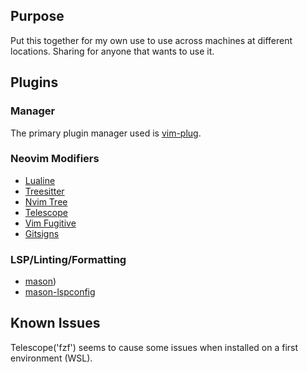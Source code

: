 ## Purpose ##

Put this together for my own use to use across machines at different locations. Sharing for anyone that wants to use it.

## Plugins ##

### Manager ###

The primary plugin manager used is [vim-plug](https://github.com/junegunn/vim-plug).

### Neovim Modifiers ###

- [Lualine](https://github.com/nvim-lualine/lualine.nvim)
- [Treesitter](https://github.com/nvim-treesitter/nvim-treesitter)
- [Nvim Tree](https://github.com/nvim-tree/nvim-tree.lua)
- [Telescope](https://github.com/nvim-telescope/telescope.nvim)
- [Vim Fugitive](https://github.com/tpope/vim-fugitive)
- [Gitsigns](https://github.com/lewis6991/gitsigns.nvim)

### LSP/Linting/Formatting ###

- [mason](https://github.com/williamboman/mason.nvim))
- [mason-lspconfig](https://github.com/williamboman/mason-lspconfig.nvim)

## Known Issues ##

Telescope('fzf') seems to cause some issues when installed on a first environment (WSL).
